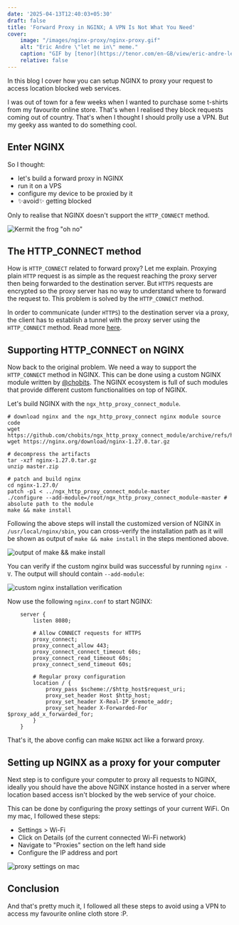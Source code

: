 ```yaml
---
date: '2025-04-13T12:40:03+05:30'
draft: false
title: 'Forward Proxy in NGINX; A VPN Is Not What You Need'
cover:
    image: "/images/nginx-proxy/nginx-proxy.gif"
    alt: "Eric Andre \"let me in\" meme."
    caption: "GIF by [tenor](https://tenor.com/en-GB/view/eric-andre-let-me-in-gif-13346245/)"
    relative: false
---
```


In this blog I cover how you can setup NGINX to proxy your request to access location blocked web services.

I was out of town for a few weeks when I wanted to purchase some t-shirts from my favourite online store. That's when I realised they block requests coming out of country. That's when I thought I should prolly use a VPN. But my geeky ass wanted to do something cool.

## Enter NGINX

So I thought:
- let's build a forward proxy in NGINX
- run it on a VPS
- configure my device to be proxied by it
- ✨avoid✨ getting blocked

Only to realise that NGINX doesn't support the `HTTP_CONNECT` method.

![Kermit the frog "oh no"](/images/kermit-oh-no.gif)

## The HTTP_CONNECT method

How is `HTTP_CONNECT` related to forward proxy? Let me explain. Proxying plain `HTTP` request is as simple as the request reaching the proxy server then being forwarded to the destination server. But `HTTPS` requests are encrypted so the proxy server has no way to understand where to forward the request to. This problem is solved by the  `HTTP_CONNECT` method.

In order to communicate (under `HTTPS`) to the destination server via a proxy, the client has to establish a tunnel with the proxy server using the `HTTP_CONNECT` method. Read more [here](https://en.wikipedia.org/wiki/HTTP_tunnel).

## Supporting HTTP_CONNECT on NGINX

Now back to the original problem. We need a way to support the `HTTP_CONNECT` method in NGINX. This can be done using a custom NGINX module written by [@chobits](https://github.com/chobits/ngx_http_proxy_connect_module). The NGINX ecosystem is full of such modules that provide different custom functionalities on top of NGINX.

Let's build NGINX with the `ngx_http_proxy_connect_module`.

```shell
# download nginx and the ngx_http_proxy_connect nginx module source code
wget https://github.com/chobits/ngx_http_proxy_connect_module/archive/refs/heads/master.zip
wget https://nginx.org/download/nginx-1.27.0.tar.gz

# decompress the artifacts
tar -xzf nginx-1.27.0.tar.gz
unzip master.zip

# patch and build nginx
cd nginx-1.27.0/
patch -p1 < ../ngx_http_proxy_connect_module-master
./configure --add-module=/root/ngx_http_proxy_connect_module-master # absolute path to the module
make && make install
```

Following the above steps will install the customized version of NGINX in `/usr/local/nginx/sbin`, you can cross-verify the installation path as it will be shown as output of `make && make install` in the steps mentioned above.

![output of make && make install](/images/nginx-proxy/nginx-install.png)

You can verify if the custom nginx build was successful by running `nginx -V`. The output will should contain `--add-module`:

![custom nginx installation verification](/images/nginx-proxy/nginx-installation.png)

Now use the following `nginx.conf` to start NGINX:

```shell
    server {
        listen 8080;

        # Allow CONNECT requests for HTTPS
        proxy_connect;
        proxy_connect_allow 443;
        proxy_connect_connect_timeout 60s;
        proxy_connect_read_timeout 60s;
        proxy_connect_send_timeout 60s;

        # Regular proxy configuration
        location / {
            proxy_pass $scheme://$http_host$request_uri;
            proxy_set_header Host $http_host;
            proxy_set_header X-Real-IP $remote_addr;
            proxy_set_header X-Forwarded-For $proxy_add_x_forwarded_for;
        }
    }
```

That's it, the above config can make `NGINX` act like a forward proxy.

## Setting up NGINX as a proxy for your computer

Next step is to configure your computer to proxy all requests to NGINX, ideally you should have the above NGINX instance hosted in a server where location based access isn't blocked by the web service of your choice.

This can be done by configuring the proxy settings of your current WiFi. On my mac, I followed these steps:

- Settings > Wi-Fi
- Click on Details (of the current connected Wi-Fi network)
- Navigate to "Proxies" section on the left hand side
- Configure the IP address and port
  
![proxy settings on mac](/images/nginx-proxy/nginx-mac-proxy.png)

## Conclusion

And that's pretty much it, I followed all these steps to avoid using a VPN to access my favourite online cloth store :P.
